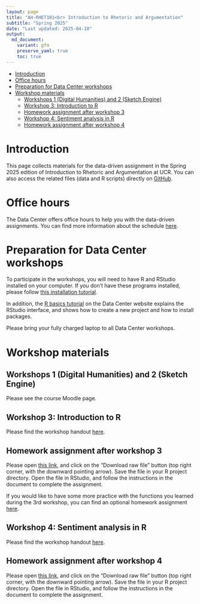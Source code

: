 ```yaml
---
layout: page
title: "AH-RHET101<br> Introduction to Rhetoric and Argumentation"
subtitle: "Spring 2025"
date: "Last updated: 2025-04-10"
output:
  md_document:
    variant: gfm
    preserve_yaml: true
    toc: true
---
```


- [Introduction](#introduction)
- [Office hours](#office-hours)
- [Preparation for Data Center
  workshops](#preparation-for-data-center-workshops)
- [Workshop materials](#workshop-materials)
  - [Workshops 1 (Digital Humanities) and 2 (Sketch
    Engine)](#workshops-1-digital-humanities-and-2-sketch-engine)
  - [Workshop 3: Introduction to R](#workshop-3-introduction-to-r)
  - [Homework assignment after workshop
    3](#homework-assignment-after-workshop-3)
  - [Workshop 4: Sentiment analysis in
    R](#workshop-4-sentiment-analysis-in-r)
  - [Homework assignment after workshop
    4](#homework-assignment-after-workshop-4)

# Introduction

This page collects materials for the data-driven assignment in the
Spring 2025 edition of Introduction to Rhetoric and Argumentation at
UCR. You can also access the related files (data and R scripts) directly
on
[GitHub](https://github.com/ucrdatacenter/projects/tree/main/AH-RHET101/2025h1).

# Office hours

The Data Center offers office hours to help you with the data-driven
assignments. You can find more information about the schedule
[here](../../contact).

# Preparation for Data Center workshops

To participate in the workshops, you will need to have R and RStudio
installed on your computer. If you don’t have these programs installed,
please follow [this installation tutorial](../../tutorials/r_install).

In addition, the [R basics tutorial](../../../tutorials/r_basics) on the
Data Center website explains the RStudio interface, and shows how to
create a new project and how to install packages.

Please bring your fully charged laptop to all Data Center workshops.

# Workshop materials

## Workshops 1 (Digital Humanities) and 2 (Sketch Engine)

Please see the course Moodle page.

## Workshop 3: Introduction to R

Please find the workshop handout [here](workshop3).

## Homework assignment after workshop 3

Please open [this
link](https://github.com/ucrdatacenter/projects/blob/main/AH-RHET101/2025h1/workshop3_homework.Rmd),
and click on the “Download raw file” button (top right corner, with the
downward pointing arrow). Save the file in your R project directory.
Open the file in RStudio, and follow the instructions in the document to
complete the assignment.

If you would like to have some more practice with the functions you
learned during the 3rd workshop, you can find an optional homework
assignment
[here](https://github.com/ucrdatacenter/projects/blob/main/AH-RHET101/2025h1/workshop3_homework_optional.Rmd).

## Workshop 4: Sentiment analysis in R

Please find the workshop handout [here](workshop4).

## Homework assignment after workshop 4

Please open [this
link](https://github.com/ucrdatacenter/projects/blob/main/AH-RHET101/2025h1/workshop4_homework.Rmd),
and click on the “Download raw file” button (top right corner, with the
downward pointing arrow). Save the file in your R project directory.
Open the file in RStudio, and follow the instructions in the document to
complete the assignment.
